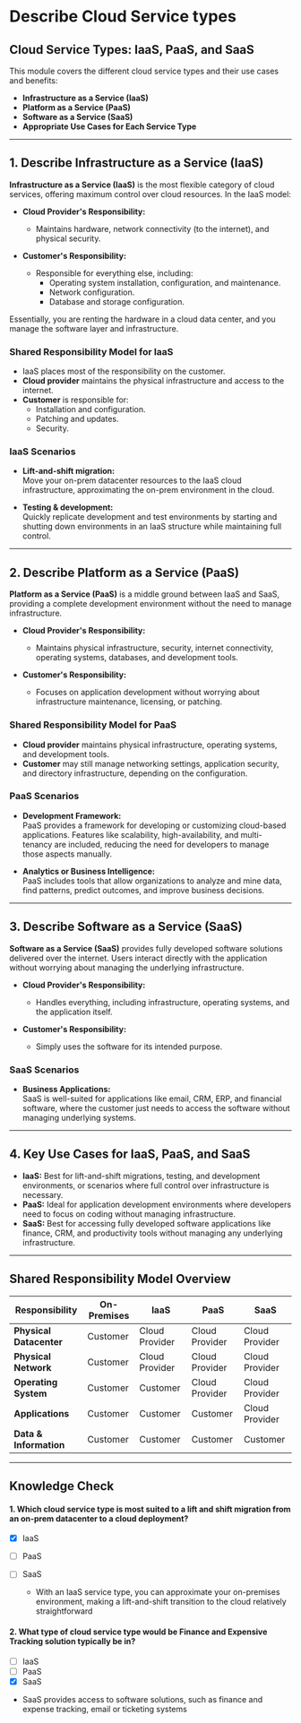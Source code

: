 # Describe Cloud Service types 

## Cloud Service Types: IaaS, PaaS, and SaaS

This module covers the different cloud service types and their use cases and benefits:

- **Infrastructure as a Service (IaaS)**
- **Platform as a Service (PaaS)**
- **Software as a Service (SaaS)**
- **Appropriate Use Cases for Each Service Type**

---

## 1. Describe Infrastructure as a Service (IaaS)

**Infrastructure as a Service (IaaS)** is the most flexible category of cloud services, offering maximum control over cloud resources. In the IaaS model:

- **Cloud Provider's Responsibility:** 
  - Maintains hardware, network connectivity (to the internet), and physical security.
  
- **Customer's Responsibility:** 
  - Responsible for everything else, including:
    - Operating system installation, configuration, and maintenance.
    - Network configuration.
    - Database and storage configuration.

Essentially, you are renting the hardware in a cloud data center, and you manage the software layer and infrastructure.

### Shared Responsibility Model for IaaS
- IaaS places most of the responsibility on the customer.
- **Cloud provider** maintains the physical infrastructure and access to the internet.
- **Customer** is responsible for:
  - Installation and configuration.
  - Patching and updates.
  - Security.

### IaaS Scenarios

- **Lift-and-shift migration:**  
  Move your on-prem datacenter resources to the IaaS cloud infrastructure, approximating the on-prem environment in the cloud.

- **Testing & development:**  
  Quickly replicate development and test environments by starting and shutting down environments in an IaaS structure while maintaining full control.

---

## 2. Describe Platform as a Service (PaaS)

**Platform as a Service (PaaS)** is a middle ground between IaaS and SaaS, providing a complete development environment without the need to manage infrastructure.

- **Cloud Provider's Responsibility:**
  - Maintains physical infrastructure, security, internet connectivity, operating systems, databases, and development tools.

- **Customer's Responsibility:**
  - Focuses on application development without worrying about infrastructure maintenance, licensing, or patching.

### Shared Responsibility Model for PaaS
- **Cloud provider** maintains physical infrastructure, operating systems, and development tools.
- **Customer** may still manage networking settings, application security, and directory infrastructure, depending on the configuration.

### PaaS Scenarios

- **Development Framework:**  
  PaaS provides a framework for developing or customizing cloud-based applications. Features like scalability, high-availability, and multi-tenancy are included, reducing the need for developers to manage those aspects manually.

- **Analytics or Business Intelligence:**  
  PaaS includes tools that allow organizations to analyze and mine data, find patterns, predict outcomes, and improve business decisions.

---

## 3. Describe Software as a Service (SaaS)

**Software as a Service (SaaS)** provides fully developed software solutions delivered over the internet. Users interact directly with the application without worrying about managing the underlying infrastructure.

- **Cloud Provider's Responsibility:**
  - Handles everything, including infrastructure, operating systems, and the application itself.

- **Customer's Responsibility:**
  - Simply uses the software for its intended purpose.

### SaaS Scenarios

- **Business Applications:**  
  SaaS is well-suited for applications like email, CRM, ERP, and financial software, where the customer just needs to access the software without managing underlying systems.

---

## 4. Key Use Cases for IaaS, PaaS, and SaaS

- **IaaS:** Best for lift-and-shift migrations, testing, and development environments, or scenarios where full control over infrastructure is necessary.
- **PaaS:** Ideal for application development environments where developers need to focus on coding without managing infrastructure.
- **SaaS:** Best for accessing fully developed software applications like finance, CRM, and productivity tools without managing any underlying infrastructure.

---

## Shared Responsibility Model Overview

| Responsibility            | On-Premises    | IaaS          | PaaS          | SaaS          |
|---------------------------|----------------|---------------|---------------|---------------|
| **Physical Datacenter**    | Customer       | Cloud Provider| Cloud Provider| Cloud Provider|
| **Physical Network**       | Customer       | Cloud Provider| Cloud Provider| Cloud Provider|
| **Operating System**       | Customer       | Customer      | Cloud Provider| Cloud Provider|
| **Applications**           | Customer       | Customer      | Customer      | Cloud Provider|
| **Data & Information**     | Customer       | Customer      | Customer      | Customer      |

---

## Knowledge Check 

#### 1. Which cloud service type is most suited to a lift and shift migration from an on-prem datacenter to a cloud deployment? 
- [x] IaaS
- [ ] PaaS
- [ ] SaaS

  - With an IaaS service type, you can approximate your on-premises environment, making a lift-and-shift transition to the cloud relatively straightforward
     
#### 2. What type of cloud service type would be Finance and Expensive Tracking solution typically be in? 
- [ ] IaaS
- [ ] PaaS
- [x] SaaS

-  SaaS provides access to software solutions, such as finance and expense tracking, email or ticketing systems
